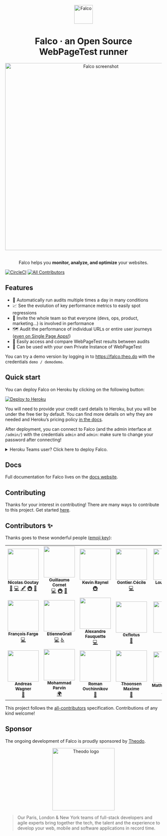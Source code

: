 <p align="center">
  <a href="https://getfal.co">
    <img alt="Falco" src="https://falco-backup-db.s3.eu-west-3.amazonaws.com/logo.svg" width="60" />
  </a>
</p>
<h1 align="center">
  Falco · an Open Source WebPageTest runner
</h1>

<div align="center">
  <a href="https://getfal.co">
    <img alt="Falco screenshot" src="https://falco-backup-db.s3.eu-west-3.amazonaws.com/falco_screenshot.jpg" width="600"/>
  </a>
</div>

<br />

<p align="center">
    Falco helps you <b>monitor, analyze, and optimize</b> your websites.
</p>

[![CircleCI](https://circleci.com/gh/theodo/falco/tree/master.svg?style=svg)](https://circleci.com/gh/theodo/falco/tree/master)
[![All Contributors](https://img.shields.io/badge/all_contributors-13-orange.svg?style=flat-square)](#contributors)

## Features

- 🔬 Automatically run audits multiple times a day in many conditions
- 📈 See the evolution of key performance metrics to easily spot regressions
- 👥 Invite the whole team so that everyone (devs, ops, product, marketing…) is involved in performance
- 🗺 Audit the performance of individual URLs or entire user journeys ([even on Single Page Apps!](https://css-tricks.com/recipes-for-performance-testing-single-page-applications-in-webpagetest/))
- 📸 Easily access and compare WebPageTest results between audits
- 🙈 Can be used with your own Private Instance of WebPageTest

You can try a demo version by logging in to https://falco.theo.do with the credentials `demo / demodemo`.

## Quick start

You can deploy Falco on Heroku by clicking on the following button:

[![Deploy to Heroku](https://www.herokucdn.com/deploy/button.svg)](https://heroku.com/deploy?template=https://github.com/theodo/falco/tree/1.2.1)

You will need to provide your credit card details to Heroku, but you will be under the free tier by default. You can find more details on why they are needed and Heroku’s pricing policy [in the docs](https://getfal.co).

After deployment, you can connect to Falco (and the admin interface at `/admin/`) with the credentials `admin` and `admin`: make sure to change your password after connecting!

<details>
<summary>Heroku Teams user? Click here to deploy Falco.</summary>
<br />
Heroku Teams do not allow for free Dynos, thus the above button will not work. Instead, you can click the following, Heroku Teams-specific button that will create “hobby”-sized dynos:
<br />
<br />
<a href="https://heroku.com/deploy?template=https://github.com/theodo/falco/tree/heroku-teams-button"><img src="https://www.herokucdn.com/deploy/button.svg" alt="Deploy to Heroku" /></a>
</details>

## Docs

Full documentation for Falco lives on the [docs website](https://getfal.co).

## Contributing

Thanks for your interest in contributing! There are many ways to contribute to this project. Get started [here](./CONTRIBUTING.md).

## Contributors ✨

Thanks goes to these wonderful people ([emoji key](https://allcontributors.org/docs/en/emoji-key)):

<!-- ALL-CONTRIBUTORS-LIST:START - Do not remove or modify this section -->
<!-- prettier-ignore-start -->
<!-- markdownlint-disable -->
<table>
  <tr>
    <td align="center"><a href="https://phacks.dev/"><img src="https://avatars1.githubusercontent.com/u/2587348?v=4" width="100px;" alt=""/><br /><sub><b>Nicolas Goutay</b></sub></a><br /><a href="#design-phacks" title="Design">🎨</a> <a href="https://github.com/theodo/falco/commits?author=phacks" title="Code">💻</a> <a href="#content-phacks" title="Content">🖋</a> <a href="#infra-phacks" title="Infrastructure (Hosting, Build-Tools, etc)">🚇</a> <a href="https://github.com/theodo/falco/commits?author=phacks" title="Documentation">📖</a></td>
    <td align="center"><a href="https://github.com/gllmcornet"><img src="https://avatars3.githubusercontent.com/u/35029311?v=4" width="100px;" alt=""/><br /><sub><b>Guillaume Cornet</b></sub></a><br /><a href="https://github.com/theodo/falco/commits?author=gllmcornet" title="Code">💻</a> <a href="#infra-gllmcornet" title="Infrastructure (Hosting, Build-Tools, etc)">🚇</a> <a href="#design-gllmcornet" title="Design">🎨</a></td>
    <td align="center"><a href="https://github.com/kraynel"><img src="https://avatars3.githubusercontent.com/u/4620699?v=4" width="100px;" alt=""/><br /><sub><b>Kevin Raynel</b></sub></a><br /><a href="#infra-kraynel" title="Infrastructure (Hosting, Build-Tools, etc)">🚇</a></td>
    <td align="center"><a href="https://github.com/CecileSerene"><img src="https://avatars3.githubusercontent.com/u/24312896?v=4" width="100px;" alt=""/><br /><sub><b>Gontier Cécile</b></sub></a><br /><a href="https://github.com/theodo/falco/commits?author=CecileSerene" title="Code">💻</a></td>
    <td align="center"><a href="https://github.com/LouisPinsard"><img src="https://avatars1.githubusercontent.com/u/30240360?v=4" width="100px;" alt=""/><br /><sub><b>Louis Pinsard</b></sub></a><br /><a href="https://github.com/theodo/falco/commits?author=LouisPinsard" title="Code">💻</a></td>
    <td align="center"><a href="https://www.theodo.fr/"><img src="https://avatars0.githubusercontent.com/u/44815600?v=4" width="100px;" alt=""/><br /><sub><b>Vincent Larrat</b></sub></a><br /><a href="https://github.com/theodo/falco/commits?author=vlarrat-theodo" title="Code">💻</a> <a href="#security-vlarrat-theodo" title="Security">🛡️</a></td>
    <td align="center"><a href="https://github.com/antkahn"><img src="https://avatars3.githubusercontent.com/u/4716121?v=4" width="100px;" alt=""/><br /><sub><b>antkahn</b></sub></a><br /><a href="https://github.com/theodo/falco/commits?author=antkahn" title="Code">💻</a></td>
  </tr>
  <tr>
    <td align="center"><a href="https://github.com/fargito"><img src="https://avatars3.githubusercontent.com/u/29537204?v=4" width="100px;" alt=""/><br /><sub><b>François Farge</b></sub></a><br /><a href="https://github.com/theodo/falco/commits?author=fargito" title="Code">💻</a></td>
    <td align="center"><a href="https://github.com/EtienneGrall"><img src="https://avatars2.githubusercontent.com/u/44709108?v=4" width="100px;" alt=""/><br /><sub><b>EtienneGrall</b></sub></a><br /><a href="https://github.com/theodo/falco/commits?author=EtienneGrall" title="Code">💻</a> <a href="#a11y-EtienneGrall" title="Accessibility">️️️️♿️</a></td>
    <td align="center"><a href="https://github.com/alexfauquette"><img src="https://avatars2.githubusercontent.com/u/45398769?v=4" width="100px;" alt=""/><br /><sub><b>Alexandre Fauquette</b></sub></a><br /><a href="https://github.com/theodo/falco/commits?author=alexfauquette" title="Code">💻</a></td>
    <td align="center"><a href="https://github.com/0xflotus"><img src="https://avatars3.githubusercontent.com/u/26602940?v=4" width="100px;" alt=""/><br /><sub><b>0xflotus</b></sub></a><br /><a href="https://github.com/theodo/falco/commits?author=0xflotus" title="Documentation">📖</a></td>
    <td align="center"><a href="http://codepen.io/donroyco/"><img src="https://avatars2.githubusercontent.com/u/1763537?v=4" width="100px;" alt=""/><br /><sub><b>Roy</b></sub></a><br /><a href="https://github.com/theodo/falco/commits?author=donroyco" title="Documentation">📖</a></td>
    <td align="center"><a href="http://alberic.trancart.net/"><img src="https://avatars1.githubusercontent.com/u/6317823?v=4" width="100px;" alt=""/><br /><sub><b>Albéric Trancart</b></sub></a><br /><a href="#ideas-AlbericTrancart" title="Ideas, Planning, & Feedback">🤔</a></td>
    <td align="center"><a href="https://toqueteos.es"><img src="https://avatars3.githubusercontent.com/u/699969?v=4" width="100px;" alt=""/><br /><sub><b>Carlos Cobo</b></sub></a><br /><a href="https://github.com/theodo/falco/commits?author=toqueteos" title="Code">💻</a></td>
  </tr>
  <tr>
    <td align="center"><a href="http://www.andreaswagner.name"><img src="https://avatars1.githubusercontent.com/u/1685114?v=4" width="100px;" alt=""/><br /><sub><b>Andreas Wagner</b></sub></a><br /><a href="https://github.com/theodo/falco/commits?author=whysthatso" title="Documentation">📖</a></td>
    <td align="center"><a href="http://MParvin.net"><img src="https://avatars0.githubusercontent.com/u/7812338?v=4" width="100px;" alt=""/><br /><sub><b>Mohammad Parvin</b></sub></a><br /><a href="#translation-MParvin" title="Translation">🌍</a></td>
    <td align="center"><a href="http://coolcold.livejournal.com"><img src="https://avatars2.githubusercontent.com/u/316482?v=4" width="100px;" alt=""/><br /><sub><b>Roman Ovchinnikov</b></sub></a><br /><a href="https://github.com/theodo/falco/commits?author=CoolCold" title="Documentation">📖</a></td>
    <td align="center"><a href="https://twitter.com/maxthoon"><img src="https://avatars0.githubusercontent.com/u/4814551?v=4" width="100px;" alt=""/><br /><sub><b>Thoonsen Maxime</b></sub></a><br /><a href="https://github.com/theodo/falco/commits?author=MaximeThoonsen" title="Documentation">📖</a></td>
    <td align="center"><a href="https://github.com/MathildeDuboille"><img src="https://avatars0.githubusercontent.com/u/35567446?v=4" width="100px;" alt=""/><br /><sub><b>MathildeDuboille</b></sub></a><br /><a href="https://github.com/theodo/falco/commits?author=MathildeDuboille" title="Documentation">📖</a> <a href="#a11y-MathildeDuboille" title="Accessibility">️️️️♿️</a> <a href="https://github.com/theodo/falco/commits?author=MathildeDuboille" title="Code">💻</a></td>
    <td align="center"><a href="https://github.com/Granipouss"><img src="https://avatars2.githubusercontent.com/u/19293395?v=4" width="100px;" alt=""/><br /><sub><b>Brendan Daoud</b></sub></a><br /><a href="https://github.com/theodo/falco/commits?author=Granipouss" title="Code">💻</a></td>
  </tr>
</table>

<!-- markdownlint-enable -->
<!-- prettier-ignore-end -->

<!-- ALL-CONTRIBUTORS-LIST:END -->

This project follows the [all-contributors](https://github.com/all-contributors/all-contributors) specification. Contributions of any kind welcome!

## Sponsor

The ongoing development of Falco is proudly sponsored by [Theodo](https://www.theodo.fr/).

<div align="center">
  <a href="https://www.theodo.fr/" />
    <img alt="Theodo logo" src="https://cdn2.hubspot.net/hub/2383597/hubfs/Website/Logos/Logo_Theodo_cropped.svg" width="200"/>
  </a>
</div>

> Our Paris, London & New York teams of full-stack developers and agile experts bring together the tech, the talent and the experience to develop your web, mobile and software applications in record time.
